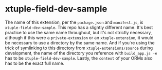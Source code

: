 xtuple-field-dev-sample
================

The name of this extension, per the `package.json` and `manifest.js`, is `xtuple-field-dev-sample`.
This repo has a slightly different name. It's best practice to use the same name throughout,
but it's not strictly necessary, although if this were a `private-extension` or an
`xtuple-extension`, it would be necessary to use a directory by the same name. And if you're using
the trick of symlinking to this directory from `xtuple-extensions/source` during development,
the name of the directory you reference with `build_app.js -e` has to be `xtuple-field-dev-sample`. Lastly, the
`context` of your ORMs also has to be the exact full name.

